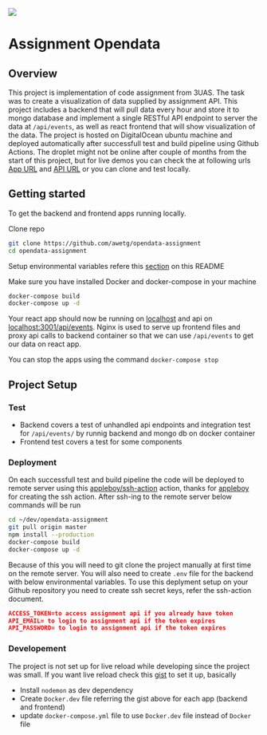 ![](https://github.com/awetg/opendata-assignment/workflows/test_and_deploy/badge.svg)

# Assignment Opendata

## Overview

This project is implementation of code assignment from 3UAS. The task was to create a visualization of data supplied by assignment API. This project includes a backend that will pull data every hour and store it to mongo database and implement a single RESTful API endpoint to server the data at `/api/events`, as well as react frontend that will show visualization of the data. The project is hosted on DigitalOcean ubuntu machine and deployed automatically after successfull test and build pipeline using Github Actions. The droplet might not be online after couple of months from the start of this project, but for live demos you can check the at following urls [App URL](http://142.93.104.153) and [API URL](http://142.93.104.153:3001/api/events) or you can clone and test locally.

## Getting started

To get the backend and frontend apps running locally.

Clone repo

```sh
git clone https://github.com/awetg/opendata-assignment
cd opendata-assignment
```

Setup environmental variables refere this [section](#Deployment) on this README

Make sure you have installed Docker and docker-compose in your machine

```sh
docker-compose build
docker-compose up -d
```

Your react app should now be running on [localhost](http://localhost) and api on [localhost:3001/api/events](http://localhost:3001/api/events). Nginx is used to serve up frontend files and proxy api calls to backend container so that we can use `/api/events` to get our data on react app.

You can stop the apps using the command `docker-compose stop`

## Project Setup

### Test

- Backend covers a test of unhandled api endpoints and integration test for `/api/events/` by runnig backend and mongo db on docker container
- Frontend test covers a test for some components

### Deployment

On each successfull test and build pipeline the code will be deployed to remote server using this [appleboy/ssh-action](https://github.com/appleboy/ssh-action) action, thanks for [appleboy](https://github.com/appleboy) for creating the ssh action. After ssh-ing to the remote server below commands will be run

```sh
cd ~/dev/opendata-assignment
git pull origin master
npm install --production
docker-compose build
docker-compose up -d
```

Because of this you will need to git clone the project manually at first time on the remote server. You will also need to create `.env` file for the backend with below environmental variables. To use this deplyment setup on your Github repository you need to create ssh secret keys, refer the ssh-action document.

```json
ACCESS_TOKEN=to access assignment api if you already have token
API_EMAIL= to login to assignment api if the token expires
API_PASSWORD= to login to assignment api if the token expires
```

### Developement

The project is not set up for live reload while developing since the project was small. If you want live reload check this [gist](https://gist.github.com/ksmithut/e126f7ddb40b760487a17e8b569a77b5) to set it up, basically

- Install `nodemon` as dev dependency
- Create `Docker.dev` file referring the gist above for each app (backend and frontend)
- update `docker-compose.yml` file to use `Docker.dev` file instead of `Docker` file

